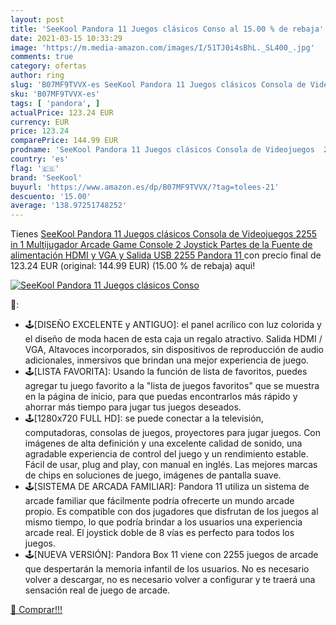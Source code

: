 ```yaml
---
layout: post
title: 'SeeKool Pandora 11 Juegos clásicos Conso al 15.00 % de rebaja'
date: 2021-03-15 10:33:29
image: 'https://m.media-amazon.com/images/I/51TJ0i4sBhL._SL400_.jpg'
comments: true
category: ofertas
author: ring
slug: 'B07MF9TVVX-es SeeKool Pandora 11 Juegos clásicos Consola de Videojuegos...'
sku: 'B07MF9TVVX-es'
tags: [ 'pandora', ]
actualPrice: 123.24 EUR
currency: EUR
price: 123.24
comparePrice: 144.99 EUR
prodname: 'SeeKool Pandora 11 Juegos clásicos Consola de Videojuegos  2255 in 1 Multijugador Arcade Game Console  2 Joystick Partes de la Fuente de alimentación HDMI y VGA y Salida USB  2255 Pandora 11 '
country: 'es'
flag: '🇪🇸'
brand: 'SeeKool'
buyurl: 'https://www.amazon.es/dp/B07MF9TVVX/?tag=tolees-21'
descuento: '15.00'
average: '138.97251748252'
---
```


Tienes [SeeKool Pandora 11 Juegos clásicos Consola de Videojuegos  2255 in 1 Multijugador Arcade Game Console  2 Joystick Partes de la Fuente de alimentación HDMI y VGA y Salida USB  2255 Pandora 11 ](https://www.amazon.es/dp/B07MF9TVVX/?tag=tolees-21) con precio final de  123.24 EUR (original: 144.99 EUR) (15.00 %  de rebaja) aqui!

[![SeeKool Pandora 11 Juegos clásicos Conso](https://m.media-amazon.com/images/I/51TJ0i4sBhL._SL400_.jpg)](https://www.amazon.es/dp/B07MF9TVVX/?tag=tolees-21)

🔎:

- 🕹️[DISEÑO EXCELENTE y ANTIGUO]: el panel acrílico con luz colorida y el diseño de moda hacen de esta caja un regalo atractivo. Salida HDMI / VGA, Altavoces incorporados, sin dispositivos de reproducción de audio adicionales, inmersivos que brindan una mejor experiencia de juego.
- 🕹️[LISTA FAVORITA]: Usando la función de lista de favoritos, puedes agregar tu juego favorito a la "lista de juegos favoritos" que se muestra en la página de inicio, para que puedas encontrarlos más rápido y ahorrar más tiempo para jugar tus juegos deseados.
- 🕹️[1280x720 FULL HD]: se puede conectar a la televisión, computadoras, consolas de juegos, proyectores para jugar juegos. Con imágenes de alta definición y una excelente calidad de sonido, una agradable experiencia de control del juego y un rendimiento estable. Fácil de usar, plug and play, con manual en inglés. Las mejores marcas de chips en soluciones de juego, imágenes de pantalla suave.
- 🕹️[SISTEMA DE ARCADA FAMILIAR]: Pandora 11 utiliza un sistema de arcade familiar que fácilmente podría ofrecerte un mundo arcade propio. Es compatible con dos jugadores que disfrutan de los juegos al mismo tiempo, lo que podría brindar a los usuarios una experiencia arcade real. El joystick doble de 8 vías es perfecto para todos los juegos.
- 🕹️[NUEVA VERSIÓN]: Pandora Box 11 viene con 2255 juegos de arcade que despertarán la memoria infantil de los usuarios. No es necesario volver a descargar, no es necesario volver a configurar y te traerá una sensación real de juego de arcade.

[🛒 Comprar!!!](https://www.amazon.es/dp/B07MF9TVVX/?tag=tolees-21)
